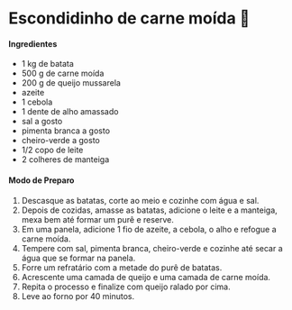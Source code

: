 # Escondidinho de carne moída :meat_on_bone:

#### Ingredientes

- 1 kg de batata
- 500 g de carne moída
- 200 g de queijo mussarela
- azeite
- 1 cebola
- 1 dente de alho amassado
- sal a gosto
- pimenta branca a gosto
- cheiro-verde a gosto
- 1/2 copo de leite
- 2 colheres de manteiga

#### Modo de Preparo

1. Descasque as batatas, corte ao meio e cozinhe com água e sal.
2. Depois de cozidas, amasse as batatas, adicione o leite e a manteiga, mexa bem até formar um purê e reserve.
3. Em uma panela, adicione 1 fio de azeite, a cebola, o alho e refogue a carne moída.
4. Tempere com sal, pimenta branca, cheiro-verde e cozinhe até secar a água que se formar na panela.
5. Forre um refratário com a metade do purê de batatas.
6. Acrescente uma camada de queijo e uma camada de carne moída.
7. Repita o processo e finalize com queijo ralado por cima.
8. Leve ao forno por 40 minutos.
